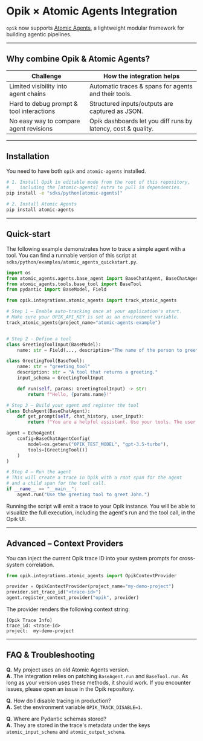 # Opik × Atomic Agents Integration

`opik` now supports [Atomic Agents](https://github.com/BrainBlend-AI/atomic-agents), a lightweight modular framework for building agentic pipelines.

---

## Why combine Opik & Atomic Agents?

| Challenge                                    | How the integration helps                                    |
|----------------------------------------------|--------------------------------------------------------------|
| Limited visibility into agent chains         | Automatic traces & spans for agents and their tools.       |
| Hard to debug prompt & tool interactions     | Structured inputs/outputs are captured as JSON.                 |
| No easy way to compare agent revisions       | Opik dashboards let you diff runs by latency, cost & quality. |

---

## Installation

You need to have both `opik` and `atomic-agents` installed.

```bash
# 1. Install Opik in editable mode from the root of this repository,
#    including the [atomic-agents] extra to pull in dependencies.
pip install -e "sdks/python[atomic-agents]"

# 2. Install Atomic Agents
pip install atomic-agents
```

---

## Quick-start

The following example demonstrates how to trace a simple agent with a tool. You can find a runnable version of this script at `sdks/python/examples/atomic_agents_quickstart.py`.

```python
import os
from atomic_agents.agents.base_agent import BaseChatAgent, BaseChatAgentConfig
from atomic_agents.tools.base_tool import BaseTool
from pydantic import BaseModel, Field

from opik.integrations.atomic_agents import track_atomic_agents

# Step 1 – Enable auto-tracking once at your application's start.
# Make sure your OPIK_API_KEY is set as an environment variable.
track_atomic_agents(project_name="atomic-agents-example")


# Step 2 - Define a tool
class GreetingToolInput(BaseModel):
    name: str = Field(..., description="The name of the person to greet.")

class GreetingTool(BaseTool):
    name: str = "greeting_tool"
    description: str = "A tool that returns a greeting."
    input_schema = GreetingToolInput

    def run(self, params: GreetingToolInput) -> str:
        return f"Hello, {params.name}!"

# Step 3 – Build your agent and register the tool
class EchoAgent(BaseChatAgent):
    def get_prompt(self, chat_history, user_input):
        return f"You are a helpful assistant. Use your tools. The user said: {user_input}"

agent = EchoAgent(
    config=BaseChatAgentConfig(
        model=os.getenv("OPIK_TEST_MODEL", "gpt-3.5-turbo"),
        tools=[GreetingTool()]
    )
)

# Step 4 – Run the agent
# This will create a trace in Opik with a root span for the agent
# and a child span for the tool call.
if __name__ == "__main__":
    agent.run("Use the greeting tool to greet John.")

```

Running the script will emit a trace to your Opik instance. You will be able to visualize the full execution, including the agent's run and the tool call, in the Opik UI.

---

## Advanced – Context Providers

You can inject the current Opik trace ID into your system prompts for cross-system correlation.

```python
from opik.integrations.atomic_agents import OpikContextProvider

provider = OpikContextProvider(project_name="my-demo-project")
provider.set_trace_id("<trace-id>")
agent.register_context_provider("opik", provider)
```

The provider renders the following context string:
```
[Opik Trace Info]
trace_id: <trace-id>
project:  my-demo-project
```

---

## FAQ & Troubleshooting
**Q.** My project uses an old Atomic Agents version.<br/>
**A.** The integration relies on patching `BaseAgent.run` and `BaseTool.run`. As long as your version uses these methods, it should work. If you encounter issues, please open an issue in the Opik repository.

**Q.** How do I disable tracing in production?  <br/>
**A.** Set the environment variable `OPIK_TRACK_DISABLE=1`.

**Q.** Where are Pydantic schemas stored?  <br/>
**A.** They are stored in the trace's metadata under the keys `atomic_input_schema` and `atomic_output_schema`.
